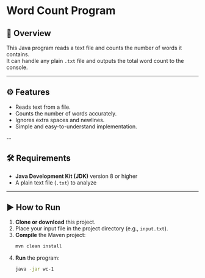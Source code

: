 # Word Count Program

## 📖 Overview
This Java program reads a text file and counts the number of words it contains.  
It can handle any plain `.txt` file and outputs the total word count to the console.

---

## ⚙️ Features
- Reads text from a file.
- Counts the number of words accurately.
- Ignores extra spaces and newlines.
- Simple and easy-to-understand implementation.

--
## 🛠️ Requirements
- **Java Development Kit (JDK)** version 8 or higher
- A plain text file (`.txt`) to analyze

---

## ▶️ How to Run
1. **Clone or download** this project.
2. Place your input file in the project directory (e.g., `input.txt`).
3. **Compile** the Maven project:
   ```bash
   mvn clean install
   ```
4. **Run** the program:
   ```bash
   java -jar wc-1
   ```   
